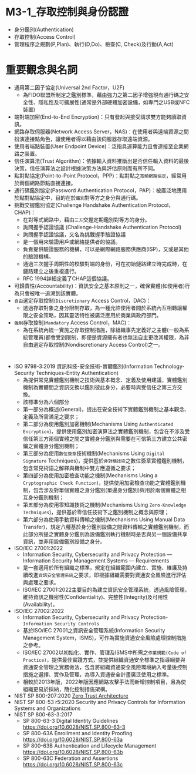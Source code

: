 # M3-1_存取控制與身份認證
- 身分鑑別(Authentication)
- 存取控制(Access Control)
- 管理程序之規劃(P,Plan)、執行(D,Do)、檢查(C, Check)及行動(A,Act)

# 重要觀念與名詞
- 通用第二因子協定(Universal 2nd Factor，U2F)
  - 為FIDO聯盟所制定之鑑別標準，藉由強力之第二因子增強現有通行碼之安全性、隱私性及可擴展性(通常是外部硬體加密設備，如專門之USB或NFC裝置)
- 端對端加密(End-to-End Encryption)：只有發起與接受請求雙方能夠讀取資訊。
- 網路存取伺服器(Network Access Server，NAS)：在使用者與遠端資源之間扮演連接點角色，讓使用者得以藉由該伺服器存取遠端資源。
- 使用者端點裝置(User Endpoint Device)：泛指具運算能力且會連接至企業網路之裝置。
- 信任演算法(Trust Algorithm)：依據輸入資料推斷出是否信任輸入資料的最後決策，信任演算法之設計根據決策方法與評估原則而有所不同。
- 點對點協定(Point-to-Point Protocol，PPP)：點對點之`寬頻網路協定`，經常用於兩個網路節點直接連接。
- 通行碼鑑別協定(Password Authentication Protocol，PAP)：被廣泛地應用於點對點協定中，目的在於`鑑別`對等方之身分與通行碼。
- 挑戰交握鑑別協定(Challenge Handshake Authentication Protocol，CHAP)：
  - 在對等式網路中，藉由`三方`交握定期鑑別對等方的身分。
  - 詢問握手認證協議 (Challenge-Handshake Authentication Protocol)
  - 詢問握手認證協議，又名為挑戰握手驗證協議
  - 是一個用來驗證用戶或網絡提供者的協議。
  - 負責提供驗證服務的機構，可以是網際網路服務供應商(ISP)，又或是其他的驗證機構。
  - 通過三次握手周期性的校驗對端的身份，可在初始鏈路建立時完成時，在鏈路建立之後重複進行。 
  - RFC 1994詳細定義了CHAP這個協議。
- 可歸責性(Accountability)：資訊安全之基本原則之一，確保實體(如使用者)行為只會被唯一追溯到該實體。
- `自由`選定存取控制(`Discretionary` Access Control，DAC)：
  - 透過存取對象之身分限制存取，為一種允許使用者間於系統內互相轉讓權限之安全策略，因其靈活特性被廣泛應用於商業與政府部門。
- `強制`存取控制(`Mandatory` Access Control，MAC)：
  - 為在系統內統一實施之存取控制措施，除組織事先定義好之主體(一般為系統管理員)都會受到限制，即便是資源擁有者也無法自主更改其權限，為非自由選定存取控制(Nondiscretionary Access Control)之一。
# 
- ISO 9798-3:2019 資訊科技-安全技術-實體鑑別(Information Technology-Security Techniques-Entity Authentication)
  - 為提供常見實體鑑別機制之技術與基本概念、定義及使用建議，實體鑑別機制為實體間之資訊交換以鑑別彼此身分，必要時與受信任之第三方交換。
  - 該標準分為六個部分
  - 第一部分為概述(General)，提出在安全技術下實體鑑別機制之基本觀念、定義及所需滿足之要求；
  - 第二部分為使用鑑別加密機制(Mechanisms Using `Authenticated Encryption`)，提供使用鑑別加密演算法之實體鑑別機制，包含在不涉及受信任第三方兩個實體之間之實體身分鑑別與需要在可信第三方建立公共密鑰之實體身分鑑別機制；
  - 第三部分為使用`數位簽章`技術機制(Mechanisms Using `Digital Signature` Techniques)，提供基於`非對稱技術`之數位簽章實體鑑別機制，包含常見術語之解釋與機制中雙方應遵循之要求；
  - 第四部分為使用加密檢查功能之機制(Mechanisms Using a `Cryptographic Check Function`)，提供使用加密檢查功能之實體鑑別機制，包含涉及對單個實體之身分鑑別(單邊身分鑑別)與用於兩個實體之相互身分鑑別機制；
  - 第五部分為使用零知識技術之機制(Mechanisms Using `Zero-Knowledge Techniques`)，提供基於零信任技術下之鑑別機制之概念與原理；
  - 第六部分為使用手動資料傳輸之機制(Mechanisms Using Manual Data Transfer)，規定八種基於身分鑑別設備之間資料傳輸之實體鑑別機制，而此部分所提之實體身分鑑別為設備鑑別執行機制時是否與另一個設備共享資訊，並非用設備鑑別設備之身分。 
- ISO/IEC 27001:2022
  - Information Security, Cybersecurity and Privacy Protection — Information Security Management Systems — Requirements 
  - 是一套適用於所有組織之標準，規定在組織範圍內建立、實施、維護及持續改進`資訊安全管理系統`之要求，即根據組織需要對資通安全風險進行評估與處理之要求。
  - ISO/IEC 27001:2022主要目的為建立資訊安全管理系統，透過風險管理，維持資訊之機密性(Confidentiality)、完整性(Integrity)及可用性(Availability)。 
- ISO/IEC 27002:2022
  - Information Security, Cybersecurity and Privacy Protection-`Information Security Controls`
  - 基於ISO/IEC 27001之資訊安全管理系統(Information Security Management System，ISMS)，可作為實施資通安全風險處理控制措施之參考。
  - ISO/IEC 27002以初始化、實作、管理及ISMS中所需之`作業規範(Code of Practice)`，提供最佳實踐方式，並提供組織資通安全標準之指導綱要與資通安全管理之實務做法，包含將組織資通安全風險環境納入考量後控制措施之選擇、實作及管理，為導入資通安全計畫廣泛使用之標準。
  - 相較於2013年版，2022年版因應網路攻擊手法而新增控制項目，且為使組織更易於採納，簡化控制措施架構。 
- NIST SP 800-207:2020 [Zero Trust Architecture](https://csrc.nist.gov/publications/detail/sp/800-207/final)
- NIST SP 800-53 r5:2020 Security and Privacy Controls for Information Systems and Organizations
- NIST SP 800-63-3:2017
  - SP 800-63-3	Digital Identity Guidelines	https://doi.org/10.6028/NIST.SP.800-63-3
  - SP 800-63A	Enrollment and Identity Proofing	https://doi.org/10.6028/NIST.SP.800-63a
  - SP 800-63B	Authentication and Lifecycle Management	https://doi.org/10.6028/NIST.SP.800-63b
  - SP 800-63C	Federation and Assertions	https://doi.org/10.6028/NIST.SP.800-63c 


